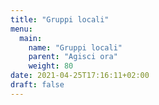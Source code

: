 ```yaml
---
title: "Gruppi locali"
menu:
  main:
    name: "Gruppi locali"
    parent: "Agisci ora"
    weight: 80
date: 2021-04-25T17:16:11+02:00
draft: false
---
```


